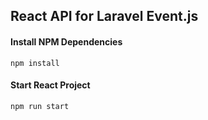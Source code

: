 ## React API for Laravel Event.js

#### Install NPM Dependencies

```
npm install
```

#### Start React Project

```
npm run start
```

